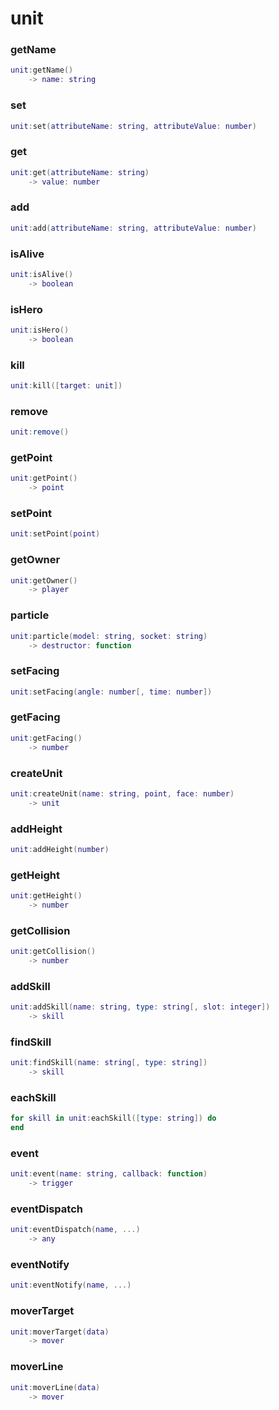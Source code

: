 # unit

### getName
```lua
unit:getName()
    -> name: string
```

### set
```lua
unit:set(attributeName: string, attributeValue: number)
```

### get
```lua
unit:get(attributeName: string)
    -> value: number
```

### add
```lua
unit:add(attributeName: string, attributeValue: number)
```

### isAlive
```lua
unit:isAlive()
    -> boolean
```

### isHero
```lua
unit:isHero()
    -> boolean
```

### kill
```lua
unit:kill([target: unit])
```

### remove
```lua
unit:remove()
```

### getPoint
```lua
unit:getPoint()
    -> point
```

### setPoint
```lua
unit:setPoint(point)
```

### getOwner
```lua
unit:getOwner()
    -> player
```

### particle
```lua
unit:particle(model: string, socket: string)
    -> destructor: function
```

### setFacing
```lua
unit:setFacing(angle: number[, time: number])
```

### getFacing
```lua
unit:getFacing()
    -> number
```

### createUnit
```lua
unit:createUnit(name: string, point, face: number)
    -> unit
```

### addHeight
```lua
unit:addHeight(number)
```

### getHeight
```lua
unit:getHeight()
    -> number
```

### getCollision
```lua
unit:getCollision()
    -> number
```

### addSkill
```lua
unit:addSkill(name: string, type: string[, slot: integer])
    -> skill
```

### findSkill
```lua
unit:findSkill(name: string[, type: string])
    -> skill
```

### eachSkill
```lua
for skill in unit:eachSkill([type: string]) do
end
```

### event
```lua
unit:event(name: string, callback: function)
    -> trigger
```

### eventDispatch
```lua
unit:eventDispatch(name, ...)
    -> any
```

### eventNotify
```lua
unit:eventNotify(name, ...)
```

### moverTarget
```lua
unit:moverTarget(data)
    -> mover
```

### moverLine
```lua
unit:moverLine(data)
    -> mover
```
